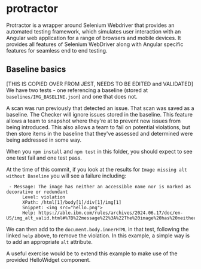 # protractor

Protractor is a wrapper around Selenium Webdriver that provides an automated testing framework,
which simulates user interaction with an Angular web application for a range of browsers and mobile devices.
It provides all features of Selenium WebDriver along with Angular specific features for seamless end to end testing.

## Baseline basics

[THIS IS COPIED OVER FROM JEST, NEEDS TO BE EDITED and VALIDATED]
We have two tests - one referencing a baseline (stored at `baselines/IMG_BASELINE.json`) and one that does not.

A scan was run previously that detected an issue. That scan was saved as a baseline.
The Checker will ignore issues stored in the baseline. This feature allows a team to snapshot where they're at to prevent new issues from being introduced. This also allows a team to fail on potential violations, but then store items in the baseline that they've assessed and determined were being addressed in some way.

When you `npm install` and `npm test` in this folder, you should expect to see one test fail and one test pass.

At the time of this commit, if you look at the results for `Image missing alt without Baseline` you will see a failure including:

```
 - Message: The image has neither an accessible name nor is marked as decorative or redundant
      Level: violation
      XPath: /html[1]/body[1]/div[1]/img[1]
      Snippet: <img src="hello.png">
      Help: https://able.ibm.com/rules/archives/2024.06.17/doc/en-US/img_alt_valid.html#%7B%22message%22%3A%22The%20image%20has%20neither%20an%20accessible%20name%20nor%20is%20marked%20as%20decorative%20or%20redundant%22%2C%22snippet%22%3A%22%3Cimg%20src%3D%5C%22hello.png%5C%22%3E%22%2C%22value%22%3A%5B%22VIOLATION%22%2C%22FAIL%22%5D%2C%22reasonId%22%3A%22fail_no_alt%22%2C%22ruleId%22%3A%22img_alt_valid%22%2C%22msgArgs%22%3A%5B%5D%7D
```

We can then add to the `document.body.innerHTML` in that test, following the linked `help` above, to remove the violation. In this example, a simple way is to add an appropriate `alt` attribute.

A useful exercise would be to extend this example to make use of the provided HelloWidget component.
